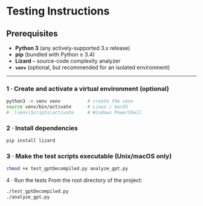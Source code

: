 # Testing Instructions

## Prerequisites

- **Python 3** (any actively-supported 3.x release)  
- **pip** (bundled with Python ≥ 3.4)  
- **Lizard** – source-code complexity analyzer  
- **`venv`** (optional, but recommended for an isolated environment)

---

### 1 · Create and activate a virtual environment (optional)

```bash
python3 -m venv venv          # create the venv
source venv/bin/activate      # Linux / macOS
# .\venv\Scripts\activate     # Windows PowerShell
```

### 2 · Install dependencies
```bash
pip install lizard
```

### 3 · Make the test scripts executable (Unix/macOS only)
```bash
chmod +x test_gptDecompiled.py analyze_gpt.py
```

4 · Run the tests
From the root directory of the project:
```bash
./test_gptDecompiled.py
./analyze_gpt.py
```
